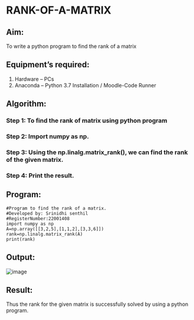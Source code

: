 # RANK-OF-A-MATRIX
## Aim:
To write a python program to find the rank of a matrix
## Equipment’s required:
1. 	Hardware – PCs
2. 	Anaconda – Python 3.7 Installation / Moodle-Code Runner
## Algorithm:
### Step 1: To find the rank of matrix using python program
### Step 2: Import numpy as np.
### Step 3: Using the np.linalg.matrix_rank(), we can find the rank of the given matrix.
### Step 4: Print the result.
## Program:
```
#Program to find the rank of a matrix.
#Developed by: Srinidhi senthil
#RegisterNumber:22001408
import numpy as np
A=np.array([[3,2,5],[1,1,2],[3,3,6]])
rank=np.linalg.matrix_rank(A)
print(rank)
```
## Output:
![image](https://user-images.githubusercontent.com/121373170/211163622-891d48c8-8cc5-4b55-997d-18f83918585f.png)
## Result:
Thus the rank for the given matrix is successfully solved by  using a python program.

